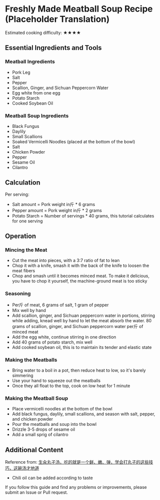 # Freshly Made Meatball Soup Recipe (Placeholder Translation)

Estimated cooking difficulty: ★★★★

## Essential Ingredients and Tools

### Meatball Ingredients

*   Pork Leg
*   Salt
*   Pepper
*   Scallion, Ginger, and Sichuan Peppercorn Water
*   Egg white from one egg
*   Potato Starch
*   Cooked Soybean Oil

### Meatball Soup Ingredients

*   Black Fungus
*   Daylily
*   Small Scallions
*   Soaked Vermicelli Noodles (placed at the bottom of the bowl)
*   Salt
*   Chicken Powder
*   Pepper
*   Sesame Oil
*   Cilantro

## Calculation

Per serving:

*   Salt amount = Pork weight in斤 * 6 grams
*   Pepper amount = Pork weight in斤 * 2 grams
*   Potato Starch = Number of servings * 40 grams, this tutorial calculates for one serving

## Operation

### Mincing the Meat

*   Cut the meat into pieces, with a 3:7 ratio of fat to lean
*   Chop it with a knife, smash it with the back of the knife to loosen the meat fibers
*   Chop and smash until it becomes minced meat. To make it delicious, you have to chop it yourself, the machine-ground meat is too sticky

### Seasoning

*   Per斤 of meat, 6 grams of salt, 1 gram of pepper
*   Mix well by hand
*   Add scallion, ginger, and Sichuan peppercorn water in portions, stirring while adding, knead well by hand to let the meat absorb the water. 80 grams of scallion, ginger, and Sichuan peppercorn water per斤 of minced meat
*   Add the egg white, continue stirring in one direction
*   Add 40 grams of potato starch, mix well
*   Add cooked soybean oil, this is to maintain its tender and elastic state

### Making the Meatballs

*   Bring water to a boil in a pot, then reduce heat to low, so it's barely simmering
*   Use your hand to squeeze out the meatballs
*   Once they all float to the top, cook on low heat for 1 minute

### Making the Meatball Soup

*   Place vermicelli noodles at the bottom of the bowl
*   Add black fungus, daylily, small scallions, and season with salt, pepper, and chicken powder
*   Pour the meatballs and soup into the bowl
*   Drizzle 3-5 drops of sesame oil
*   Add a small sprig of cilantro

## Additional Content

Reference from: [生汆丸子汤，吃的就是一个鲜、嫩、弹，学会打丸子的这些技巧，这碗汤才地道](https://www.bilibili.com/video/BV1Ga411C7zg?spm_id_from=333.1007.top_right_bar_window_history.content.click)

*   Chili oil can be added according to taste

If you follow this guide and find any problems or improvements, please submit an Issue or Pull request.
